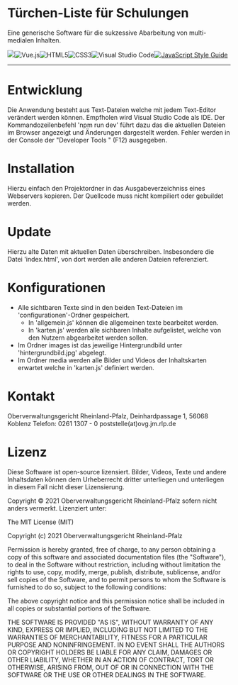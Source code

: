 # Türchen-Liste für Schulungen

Eine generische Software für die sukzessive Abarbeitung von multi-medialen Inhalten.

![](https://img.shields.io/badge/license-MIT-green)![Vue.js](https://img.shields.io/badge/vuejs-%2335495e.svg?style=for-the-badge&logo=vuedotjs&logoColor=%234FC08D)![HTML5](https://img.shields.io/badge/html5-%23E34F26.svg?style=for-the-badge&logo=html5&logoColor=white)![CSS3](https://img.shields.io/badge/css3-%231572B6.svg?style=for-the-badge&logo=css3&logoColor=white)![Visual Studio Code](https://img.shields.io/badge/Visual%20Studio%20Code-0078d7.svg?style=for-the-badge&logo=visual-studio-code&logoColor=white)[![JavaScript Style Guide](https://img.shields.io/badge/code_style-standard-brightgreen.svg)](https://standardjs.com)

---

# Entwicklung

Die Anwendung besteht aus Text-Dateien welche mit jedem Text-Editor verändert werden können. Empfholen wird Visual Studio Code als IDE. Der Kommandozeilenbefehl 'npm run dev' führt dazu das die aktuellen Dateien im Browser angezeigt und Änderungen dargestellt werden. Fehler werden in der Console der "Developer Tools " (F12) ausgegeben.

# Installation 

Hierzu einfach den Projektordner in das Ausgabeverzeichniss eines Webservers kopieren. Der Quellcode muss nicht kompiliert oder gebuildet werden.

# Update

Hierzu alte Daten mit aktuellen Daten überschreiben. Insbesondere die Datei 'index.html', von dort werden alle anderen Dateien referenziert.

# Konfigurationen

* Alle sichtbaren Texte sind in den beiden Text-Dateien im 'configurationen'-Ordner gespeichert.
	* In 'allgemein.js' können die allgemeinen texte bearbeitet werden.
	* In 'karten.js' werden alle sichbaren Inhalte aufgelistet, welche von den Nutzern abgearbeitet werden sollen.
* Im Ordner images ist das jeweilige Hintergrundbild unter 'hintergrundbild.jpg' abgelegt.
* Im Ordner media werden alle Bilder und Videos der Inhaltskarten erwartet welche in 'karten.js' definiert werden.

# Kontakt

Oberverwaltungsgericht Rheinland-Pfalz, 
Deinhardpassage 1, 56068 Koblenz 
Telefon: 0261 1307 - 0
poststelle(at)ovg.jm.rlp.de

# Lizenz

Diese Software ist open-source lizensiert. Bilder, Videos, Texte und andere Inhaltsdaten können dem Urheberrecht dritter unterliegen und unterliegen in diesem Fall nicht dieser Lizensierung.

Copyright © 2021 Oberverwaltungsgericht Rheinland-Pfalz sofern nicht anders vermerkt.
Lizenziert unter:

The MIT License (MIT)

Copyright (c) 2021 Oberverwaltungsgericht Rheinland-Pfalz

Permission is hereby granted, free of charge, to any person obtaining a copy of this software and associated documentation files (the "Software"), to deal in the Software without restriction, including without limitation the rights to use, copy, modify, merge, publish, distribute, sublicense, and/or sell copies of the Software, and to permit persons to whom the Software is furnished to do so, subject to the following conditions:

The above copyright notice and this permission notice shall be included in all copies or substantial portions of the Software.

THE SOFTWARE IS PROVIDED "AS IS", WITHOUT WARRANTY OF ANY KIND, EXPRESS OR IMPLIED, INCLUDING BUT NOT LIMITED TO THE WARRANTIES OF MERCHANTABILITY, FITNESS FOR A PARTICULAR PURPOSE AND NONINFRINGEMENT. IN NO EVENT SHALL THE AUTHORS OR COPYRIGHT HOLDERS BE LIABLE FOR ANY CLAIM, DAMAGES OR OTHER LIABILITY, WHETHER IN AN ACTION OF CONTRACT, TORT OR OTHERWISE, ARISING FROM, OUT OF OR IN CONNECTION WITH THE SOFTWARE OR THE USE OR OTHER DEALINGS IN THE SOFTWARE.